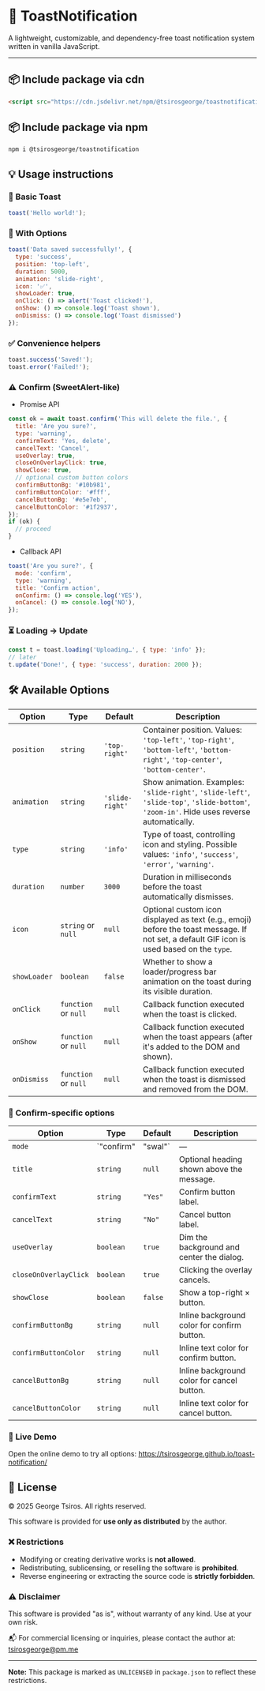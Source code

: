 # 🔔 ToastNotification

A lightweight, customizable, and dependency-free toast notification system written in vanilla JavaScript.

---

## 📦 Include package via cdn
```html
<script src="https://cdn.jsdelivr.net/npm/@tsirosgeorge/toastnotification@5.2.0/toast.min.js"></script>
```

## 📦 Include package via npm
```bash
npm i @tsirosgeorge/toastnotification
``` 

## 💡 Usage instructions
### 🔹 Basic Toast
```javascript
toast('Hello world!');
```

### 🔸 With Options
```javascript
toast('Data saved successfully!', {
  type: 'success',
  position: 'top-left',
  duration: 5000,
  animation: 'slide-right',
  icon: '✅',
  showLoader: true,
  onClick: () => alert('Toast clicked!'),
  onShow: () => console.log('Toast shown'),
  onDismiss: () => console.log('Toast dismissed')
});
```

### ✅ Convenience helpers
```javascript
toast.success('Saved!');
toast.error('Failed!');
```

### ⚠️ Confirm (SweetAlert-like)
- Promise API
```javascript
const ok = await toast.confirm('This will delete the file.', {
  title: 'Are you sure?',
  type: 'warning',
  confirmText: 'Yes, delete',
  cancelText: 'Cancel',
  useOverlay: true,
  closeOnOverlayClick: true,
  showClose: true,
  // optional custom button colors
  confirmButtonBg: '#10b981',
  confirmButtonColor: '#fff',
  cancelButtonBg: '#e5e7eb',
  cancelButtonColor: '#1f2937',
});
if (ok) {
  // proceed
}
```

- Callback API
```javascript
toast('Are you sure?', {
  mode: 'confirm',
  type: 'warning',
  title: 'Confirm action',
  onConfirm: () => console.log('YES'),
  onCancel: () => console.log('NO'),
});
```

### ⏳ Loading → Update
```javascript
const t = toast.loading('Uploading…', { type: 'info' });
// later
t.update('Done!', { type: 'success', duration: 2000 });
```

## 🛠️ Available Options

| Option       | Type       | Default       | Description                                                                                   |
|--------------|------------|---------------|-----------------------------------------------------------------------------------------------|
| `position`   | `string`   | `'top-right'` | Container position. Values: `'top-left'`, `'top-right'`, `'bottom-left'`, `'bottom-right'`, `'top-center'`, `'bottom-center'`. |
| `animation`  | `string`   | `'slide-right'` | Show animation. Examples: `'slide-right'`, `'slide-left'`, `'slide-top'`, `'slide-bottom'`, `'zoom-in'`. Hide uses reverse automatically. |
| `type`       | `string`   | `'info'`      | Type of toast, controlling icon and styling. Possible values: `'info'`, `'success'`, `'error'`, `'warning'`. |
| `duration`   | `number`   | `3000`        | Duration in milliseconds before the toast automatically dismisses.                            |
| `icon`       | `string` or `null` | `null` | Optional custom icon displayed as text (e.g., emoji) before the toast message. If not set, a default GIF icon is used based on the `type`. |
| `showLoader` | `boolean`  | `false`       | Whether to show a loader/progress bar animation on the toast during its visible duration.    |
| `onClick`    | `function` or `null` | `null` | Callback function executed when the toast is clicked.                                        |
| `onShow`     | `function` or `null` | `null` | Callback function executed when the toast appears (after it's added to the DOM and shown).   |
| `onDismiss`  | `function` or `null` | `null` | Callback function executed when the toast is dismissed and removed from the DOM.             |

### 🧩 Confirm-specific options
| Option | Type | Default | Description |
|-------|------|---------|-------------|
| `mode` | `"confirm" | "swal"` | — | Set to show a confirm dialog with Yes/No buttons. |
| `title` | `string` | `null` | Optional heading shown above the message. |
| `confirmText` | `string` | `"Yes"` | Confirm button label. |
| `cancelText` | `string` | `"No"` | Cancel button label. |
| `useOverlay` | `boolean` | `true` | Dim the background and center the dialog. |
| `closeOnOverlayClick` | `boolean` | `true` | Clicking the overlay cancels. |
| `showClose` | `boolean` | `false` | Show a top-right × button. |
| `confirmButtonBg` | `string` | `null` | Inline background color for confirm button. |
| `confirmButtonColor` | `string` | `null` | Inline text color for confirm button. |
| `cancelButtonBg` | `string` | `null` | Inline background color for cancel button. |
| `cancelButtonColor` | `string` | `null` | Inline text color for cancel button. |

### 🧪 Live Demo
Open the online demo to try all options: https://tsirosgeorge.github.io/toast-notification/


## 📝 License

© 2025 George Tsiros. All rights reserved.

This software is provided for **use only as distributed** by the author.

### ❌ Restrictions
- Modifying or creating derivative works is **not allowed**.
- Redistributing, sublicensing, or reselling the software is **prohibited**.
- Reverse engineering or extracting the source code is **strictly forbidden**.

### ⚠️ Disclaimer
This software is provided "as is", without warranty of any kind. Use at your own risk.

📬 For commercial licensing or inquiries, please contact the author at: tsirosgeorge@pm.me

---

**Note:** This package is marked as `UNLICENSED` in `package.json` to reflect these restrictions.
